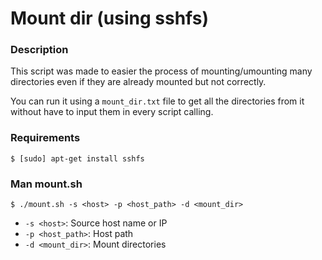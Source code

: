 # Mount dir (using sshfs)

### Description

This script was made to easier the process of mounting/umounting many directories even if they are already mounted but not correctly.

You can run it using a `mount_dir.txt` file to get all the directories from it without have to input them in every script calling.

### Requirements

```shell
$ [sudo] apt-get install sshfs
```

### Man mount.sh

```shell
$ ./mount.sh -s <host> -p <host_path> -d <mount_dir>
```

- `-s <host>`: Source host name or IP
- `-p <host_path>`: Host path
- `-d <mount_dir>`: Mount directories
